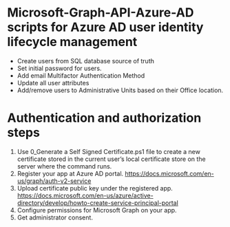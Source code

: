 # Microsoft-Graph-API-Azure-AD scripts for Azure AD user identity lifecycle management
*  Create users from SQL database source of truth
*  Set initial password for users.
*  Add email Multifactor Authentication Method  
*  Update all user attributes 
*  Add/remove users to Administrative Units based on their Office location.
 
 

# Authentication and authorization steps
1. Use 0_Generate a Self Signed Certificate.ps1 file to create a new certificate stored in the current user’s local certificate store on the server where the command runs.
2. Register your app at Azure AD portal. https://docs.microsoft.com/en-us/graph/auth-v2-service
3. Upload certificate public key under the registered app. https://docs.microsoft.com/en-us/azure/active-directory/develop/howto-create-service-principal-portal
4. Configure permissions for Microsoft Graph on your app.
5. Get administrator consent.


